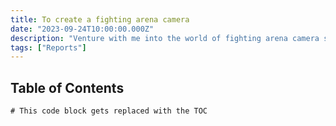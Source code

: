 ```yaml
---
title: To create a fighting arena camera
date: "2023-09-24T10:00:00.000Z"
description: "Venture with me into the world of fighting arena camera systems"
tags: ["Reports"]
---
```


## Table of Contents

```toc
# This code block gets replaced with the TOC
```

